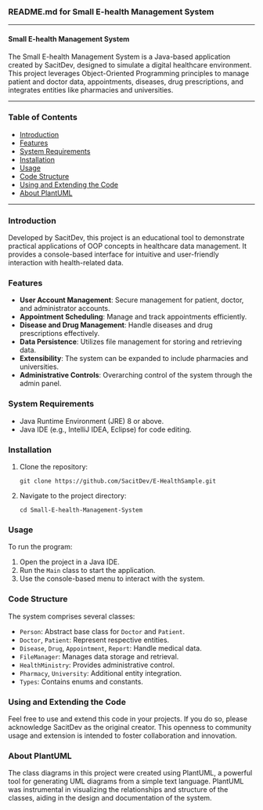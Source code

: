 ### README.md for Small E-health Management System

---

#### Small E-health Management System

The Small E-health Management System is a Java-based application created by SacitDev, designed to simulate a digital healthcare environment. This project leverages Object-Oriented Programming principles to manage patient and doctor data, appointments, diseases, drug prescriptions, and integrates entities like pharmacies and universities.

---

### Table of Contents

- [Introduction](#introduction)
- [Features](#features)
- [System Requirements](#system-requirements)
- [Installation](#installation)
- [Usage](#usage)
- [Code Structure](#code-structure)
- [Using and Extending the Code](#using-and-extending-the-code)
- [About PlantUML](#about-plantuml)

---

### Introduction

Developed by SacitDev, this project is an educational tool to demonstrate practical applications of OOP concepts in healthcare data management. It provides a console-based interface for intuitive and user-friendly interaction with health-related data.

### Features

- **User Account Management**: Secure management for patient, doctor, and administrator accounts.
- **Appointment Scheduling**: Manage and track appointments efficiently.
- **Disease and Drug Management**: Handle diseases and drug prescriptions effectively.
- **Data Persistence**: Utilizes file management for storing and retrieving data.
- **Extensibility**: The system can be expanded to include pharmacies and universities.
- **Administrative Controls**: Overarching control of the system through the admin panel.

### System Requirements

- Java Runtime Environment (JRE) 8 or above.
- Java IDE (e.g., IntelliJ IDEA, Eclipse) for code editing.

### Installation

1. Clone the repository:
   ```
   git clone https://github.com/SacitDev/E-HealthSample.git
   ```
2. Navigate to the project directory:
   ```
   cd Small-E-health-Management-System
   ```

### Usage

To run the program:
1. Open the project in a Java IDE.
2. Run the `Main` class to start the application.
3. Use the console-based menu to interact with the system.

### Code Structure

The system comprises several classes:
- `Person`: Abstract base class for `Doctor` and `Patient`.
- `Doctor`, `Patient`: Represent respective entities.
- `Disease`, `Drug`, `Appointment`, `Report`: Handle medical data.
- `FileManager`: Manages data storage and retrieval.
- `HealthMinistry`: Provides administrative control.
- `Pharmacy`, `University`: Additional entity integration.
- `Types`: Contains enums and constants.

### Using and Extending the Code

Feel free to use and extend this code in your projects. If you do so, please acknowledge SacitDev as the original creator. This openness to community usage and extension is intended to foster collaboration and innovation.

### About PlantUML

The class diagrams in this project were created using PlantUML, a powerful tool for generating UML diagrams from a simple text language. PlantUML was instrumental in visualizing the relationships and structure of the classes, aiding in the design and documentation of the system.
